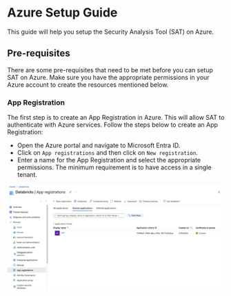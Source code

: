 # Azure Setup Guide

This guide will help you setup the Security Analysis Tool (SAT) on Azure.

## Pre-requisites

There are some pre-requisites that need to be met before you can setup SAT on Azure. Make sure you have the appropriate permissions in your Azure account to create the resources mentioned below.

### App Registration

The first step is to create an App Registration in Azure. This will allow SAT to authenticate with Azure services. Follow the steps below to create an App Registration:

* Open the Azure portal and navigate to Microsoft Entra ID.
* Click on `App registrations` and then click on `New registration`.
* Enter a name for the App Registration and select the appropriate permissions. The minimum requirement is to have access in a single tenant.

![alt text](../images/azure_app_reg.png)